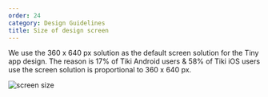 ```yaml
---
order: 24
category: Design Guidelines
title: Size of design screen
---
```


We use the 360 x 640 px solution as the default screen solution for the Tiny app design. The reason is 17% of Tiki Android users & 58% of Tiki iOS users use the screen solution is proportional to 360 x 640 px.

<img className="img-basic" src="https://salt.tikicdn.com/ts/social/6d/7e/80/7bc902d90af9d6129a1b0e6bd7bb5efa.png" alt="screen size" />
